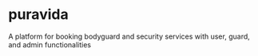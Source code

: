 # puravida
A platform for booking bodyguard and security services with user, guard, and admin functionalities
